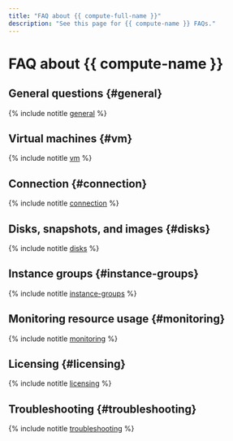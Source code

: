 ```yaml
---
title: "FAQ about {{ compute-full-name }}"
description: "See this page for {{ compute-name }} FAQs."
---
```


# FAQ about {{ compute-name }}

## General questions {#general}

{% include notitle [general](../../_qa/compute/general.md) %}

## Virtual machines {#vm}

{% include notitle [vm](../../_qa/compute/vm.md) %}

## Connection {#connection}

{% include notitle [connection](../../_qa/compute/connection.md) %}

## Disks, snapshots, and images {#disks}

{% include notitle [disks](../../_qa/compute/disks.md) %}

## Instance groups {#instance-groups}

{% include notitle [instance-groups](../../_qa/compute/instance-groups.md) %}

## Monitoring resource usage {#monitoring}

{% include notitle [monitoring](../../_qa/compute/monitoring.md) %}

## Licensing {#licensing}

{% include notitle [licensing](../../_qa/compute/licensing.md) %}

## Troubleshooting {#troubleshooting}

{% include notitle [troubleshooting](../../_qa/compute/troubleshooting.md) %}